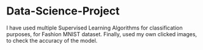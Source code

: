 # Data-Science-Project
I have used multiple Supervised Learning Algorithms for classification purposes, for Fashion MNIST dataset. Finally, used my own clicked images, to check the accuracy of the model.
